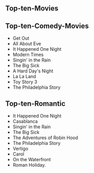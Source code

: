 ## Top-ten-Movies
## Top-ten-Comedy-Movies
- Get Out
- All About Eve 
- It Happened One Night
- Modern Times
- Singin' in the Rain
- The Big Sick
- A Hard Day's Night
- La La Land
- Toy Story 3
- The Philadelphia Story


## Top-ten-Romantic 
- It Happened One Night
- Casablanca
- Singin' in the Rain
- The Big Sick
- The Adventures of Robin Hood
- The Philadelphia Story
- Vertigo 
- Carol
- On the Waterfront
- Roman Holiday.
